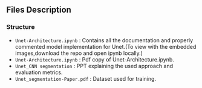 ## Files Description

### Structure

- `Unet-Architecture.ipynb` : Contains all the documentation and properly commented model implementation for Unet.(To view with the embedded images,download the repo and open ipynb locally.)
- `Unet-Architecture.ipynb` : Pdf copy of Unet-Architecture.ipynb.
- `Unet_CNN segmentation` : PPT explaining the used approach and evaluation metrics.
- `Unet_segmentation-Paper.pdf` : Dataset used for training.
